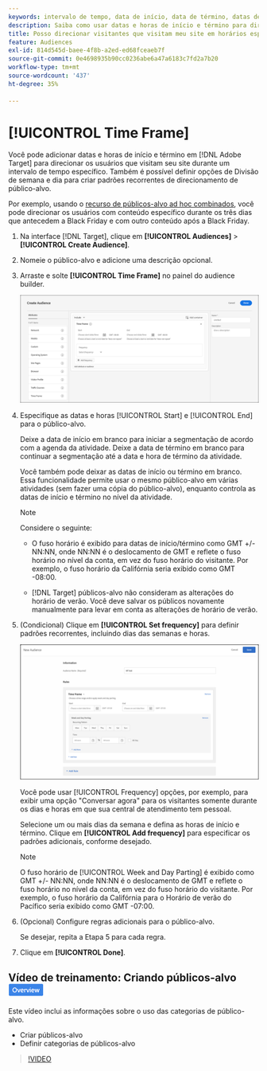 ```yaml
---
keywords: intervalo de tempo, data de início, data de término, datas de início/término, intervalo de tempo, agenda do target, divisão de semana, divisão de dia, divisão
description: Saiba como usar datas e horas de início e término para direcionar os usuários que visitam seu site durante um período específico.
title: Posso direcionar visitantes que visitam meu site em horários específicos?
feature: Audiences
exl-id: 814d545d-baee-4f8b-a2ed-ed68fceaeb7f
source-git-commit: 0e4698935b90cc0236abe6a47a6183c7fd2a7b20
workflow-type: tm+mt
source-wordcount: '437'
ht-degree: 35%

---
```


# [!UICONTROL Time Frame]

Você pode adicionar datas e horas de início e término em [!DNL Adobe Target] para direcionar os usuários que visitam seu site durante um intervalo de tempo específico. Também é possível definir opções de Divisão de semana e dia para criar padrões recorrentes de direcionamento de público-alvo.

Por exemplo, usando o [recurso de públicos-alvo ad hoc combinados](/help/main/c-target/combining-multiple-audiences.md#concept_A7386F1EA4394BD2AB72399C225981E5), você pode direcionar os usuários com conteúdo específico durante os três dias que antecedem a Black Friday e com outro conteúdo após a Black Friday.

1. Na interface [!DNL Target], clique em **[!UICONTROL Audiences]** > **[!UICONTROL Create Audience]**.
1. Nomeie o público-alvo e adicione uma descrição opcional.
1. Arraste e solte **[!UICONTROL Time Frame]** no painel do audience builder.

   ![imagem de target_timeframe_dialog](assets/target_timeframe_dialog.png)

1. Especifique as datas e horas [!UICONTROL Start] e [!UICONTROL End] para o público-alvo.

   Deixe a data de início em branco para iniciar a segmentação de acordo com a agenda da atividade. Deixe a data de término em branco para continuar a segmentação até a data e hora de término da atividade.

   Você também pode deixar as datas de início ou término em branco. Essa funcionalidade permite usar o mesmo público-alvo em várias atividades (sem fazer uma cópia do público-alvo), enquanto controla as datas de início e término no nível da atividade.

   >[!NOTE]
   >
   >Considere o seguinte:
   >
   >* O fuso horário é exibido para datas de início/término como GMT +/- NN:NN, onde NN:NN é o deslocamento de GMT e reflete o fuso horário no nível da conta, em vez do fuso horário do visitante. Por exemplo, o fuso horário da Califórnia seria exibido como GMT -08:00.
   >
   >* [!DNL Target] públicos-alvo não consideram as alterações do horário de verão. Você deve salvar os públicos novamente manualmente para levar em conta as alterações de horário de verão.

1. (Condicional) Clique em **[!UICONTROL Set frequency]** para definir padrões recorrentes, incluindo dias das semanas e horas.

   ![Divisão de semana e dia](assets/week_and_day_parting.png)

   Você pode usar [!UICONTROL Frequency] opções, por exemplo, para exibir uma opção &quot;Conversar agora&quot; para os visitantes somente durante os dias e horas em que sua central de atendimento tem pessoal.

   Selecione um ou mais dias da semana e defina as horas de início e término. Clique em **[!UICONTROL Add frequency]** para especificar os padrões adicionais, conforme desejado.

   >[!NOTE]
   >
   >O fuso horário de [!UICONTROL Week and Day Parting] é exibido como GMT +/- NN:NN, onde NN:NN é o deslocamento de GMT e reflete o fuso horário no nível da conta, em vez do fuso horário do visitante. Por exemplo, o fuso horário da Califórnia para o Horário de verão do Pacífico seria exibido como GMT -07:00.

1. (Opcional) Configure regras adicionais para o público-alvo.

   Se desejar, repita a Etapa 5 para cada regra.

1. Clique em **[!UICONTROL Done]**.

## Vídeo de treinamento: Criando públicos-alvo ![Selo de visão geral](/help/main/assets/overview.png)

Este vídeo inclui as informações sobre o uso das categorias de público-alvo.

* Criar públicos-alvo
* Definir categorias de públicos-alvo

>[!VIDEO](https://video.tv.adobe.com/v/17392)

